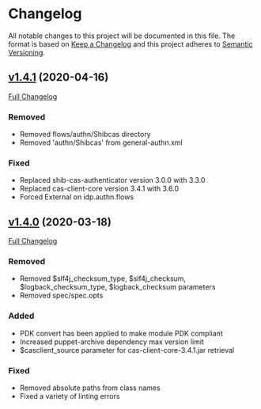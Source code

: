# Changelog

All notable changes to this project will be documented in this file. The format is based on [Keep a Changelog](http://keepachangelog.com/en/1.0.0/) and this project adheres to [Semantic Versioning](http://semver.org).

## [v1.4.1](https://github.com/MiamiOH/puppet-shibboleth_idp/tree/1.4.1) (2020-04-16)

[Full Changelog](https://github.com/MiamiOH/puppet-shibboleth_idp/compare/1.4.0...1.4.1)

### Removed

- Removed flows/authn/Shibcas directory
- Removed 'authn/Shibcas' from general-authn.xml


### Fixed

- Replaced shib-cas-authenticator version 3.0.0 with 3.3.0
- Replaced cas-client-core version 3.4.1 with 3.6.0
- Forced External on idp.authn.flows

## [v1.4.0](https://github.com/MiamiOH/puppet-shibboleth_idp/tree/1.4.0) (2020-03-18)

[Full Changelog](https://github.com/MiamiOH/puppet-shibboleth_idp/compare/v1.3.0...v1.4.0)

### Removed

- Removed $slf4j_checksum_type, $slf4j_checksum, $logback_checksum_type, $logback_checksum parameters
- Removed spec/spec.opts

### Added

- PDK convert has been applied to make module PDK compliant
- Increased puppet-archive dependency max version limit
- $casclient_source parameter for cas-client-core-3.4.1.jar retrieval

### Fixed

- Removed absolute paths from class names
- Fixed a variety of linting errors

